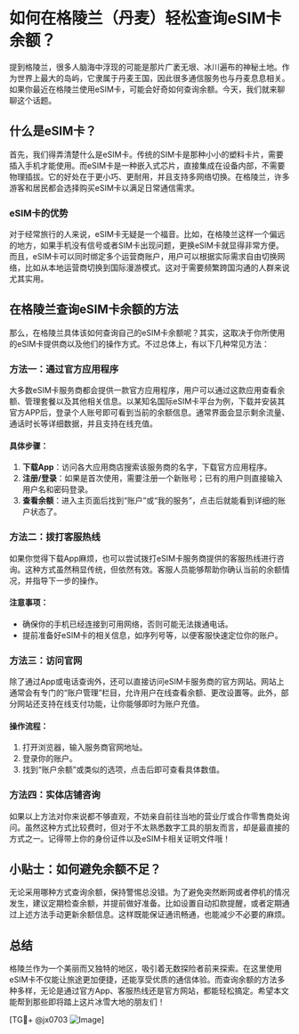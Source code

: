 # 如何在格陵兰（丹麦）轻松查询eSIM卡余额？

提到格陵兰，很多人脑海中浮现的可能是那片广袤无垠、冰川遍布的神秘土地。作为世界上最大的岛屿，它隶属于丹麦王国，因此很多通信服务也与丹麦息息相关。如果你最近在格陵兰使用eSIM卡，可能会好奇如何查询余额。今天，我们就来聊聊这个话题。

## 什么是eSIM卡？

首先，我们得弄清楚什么是eSIM卡。传统的SIM卡是那种小小的塑料卡片，需要插入手机才能使用。而eSIM卡是一种嵌入式芯片，直接集成在设备内部，不需要物理插拔。它的好处在于更小巧、更耐用，并且支持多网络切换。在格陵兰，许多游客和居民都会选择购买eSIM卡以满足日常通信需求。

### eSIM卡的优势

对于经常旅行的人来说，eSIM卡无疑是一个福音。比如，在格陵兰这样一个偏远的地方，如果手机没有信号或者SIM卡出现问题，更换eSIM卡就显得非常方便。而且，eSIM卡可以同时绑定多个运营商账户，用户可以根据实际需求自由切换网络，比如从本地运营商切换到国际漫游模式。这对于需要频繁跨国沟通的人群来说尤其实用。

## 在格陵兰查询eSIM卡余额的方法

那么，在格陵兰具体该如何查询自己的eSIM卡余额呢？其实，这取决于你所使用的eSIM卡提供商以及他们的操作方式。不过总体上，有以下几种常见方法：

### 方法一：通过官方应用程序

大多数eSIM卡服务商都会提供一款官方应用程序，用户可以通过这款应用查看余额、管理套餐以及其他相关信息。以某知名国际eSIM卡平台为例，下载并安装其官方APP后，登录个人账号即可看到当前的余额信息。通常界面会显示剩余流量、通话时长等详细数据，并且支持在线充值。

#### 具体步骤：
1. **下载App**：访问各大应用商店搜索该服务商的名字，下载官方应用程序。
2. **注册/登录**：如果是首次使用，需要注册一个新账号；已有的用户则直接输入用户名和密码登录。
3. **查看余额**：进入主页面后找到“账户”或“我的服务”，点击后就能看到详细的账户状态了。

### 方法二：拨打客服热线

如果你觉得下载App麻烦，也可以尝试拨打eSIM卡服务商提供的客服热线进行咨询。这种方式虽然稍显传统，但依然有效。客服人员能够帮助你确认当前的余额情况，并指导下一步的操作。

#### 注意事项：
- 确保你的手机已经连接到可用网络，否则可能无法拨通电话。
- 提前准备好eSIM卡的相关信息，如序列号等，以便客服快速定位你的账户。

### 方法三：访问官网

除了通过App或电话查询外，还可以直接访问eSIM卡服务商的官方网站。网站上通常会有专门的“账户管理”栏目，允许用户在线查看余额、更改设置等。此外，部分网站还支持在线支付功能，让你能够即时为账户充值。

#### 操作流程：
1. 打开浏览器，输入服务商官网地址。
2. 登录你的账户。
3. 找到“账户余额”或类似的选项，点击后即可查看具体数值。

### 方法四：实体店铺咨询

如果以上方法对你来说都不够直观，不妨亲自前往当地的营业厅或合作零售商处询问。虽然这种方式比较费时，但对于不太熟悉数字工具的朋友而言，却是最直接的方式之一。记得带上你的身份证件以及eSIM卡相关证明文件哦！

## 小贴士：如何避免余额不足？

无论采用哪种方式查询余额，保持警惕总没错。为了避免突然断网或者停机的情况发生，建议定期检查余额，并提前做好准备。比如设置自动扣款提醒，或者定期通过上述方法手动更新余额信息。这样既能保证通讯畅通，也能减少不必要的麻烦。

## 总结

格陵兰作为一个美丽而又独特的地区，吸引着无数探险者前来探索。在这里使用eSIM卡不仅能让旅途更加便捷，还能享受优质的通信体验。而查询余额的方法多种多样，无论是通过官方App、客服热线还是官方网站，都能轻松搞定。希望本文能帮到那些即将踏上这片冰雪大地的朋友们！

[TG💪+ @jx0703 ![Image](https://github.com/user-attachments/assets/dbca1d08-cadb-493c-b0ec-ad6f7a83f270)]